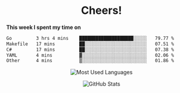 <h1 align="center">Cheers!</h1>

**This week I spent my time on**
<!--START_SECTION:waka-->

```txt
Go         3 hrs 4 mins    ████████████████████░░░░░   79.77 %
Makefile   17 mins         ██░░░░░░░░░░░░░░░░░░░░░░░   07.51 %
C#         17 mins         ██░░░░░░░░░░░░░░░░░░░░░░░   07.38 %
YAML       4 mins          ▓░░░░░░░░░░░░░░░░░░░░░░░░   02.06 %
Other      4 mins          ▒░░░░░░░░░░░░░░░░░░░░░░░░   01.86 %
```

<!--END_SECTION:waka-->

<p align="center"><img src="https://github-readme-stats.vercel.app/api/top-langs/?username=thnkrn&layout=compact&hide=html&theme=tokyonight" alt="Most Used Languages" /></p>

<p align="center"><img src="https://github-readme-stats.vercel.app/api?username=thnkrn&show_icons=true&count_private=true&theme=tokyonight&show=reviews&hide_rank=false&rank_icon=github" alt="GitHub Stats" /></p>

<!-- <p align="center"><a href="https://wakatime.com"><img src="https://wakatime.com/share/@thnkrn/40092326-d1bd-471b-89da-9a7c63939402.png" /></p>
 -->
